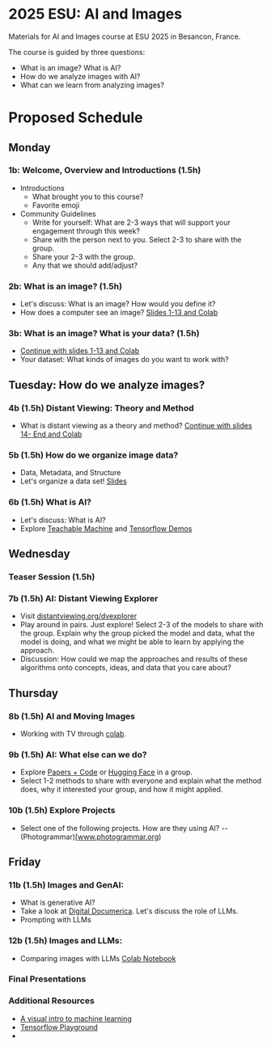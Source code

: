 # 2025 ESU: AI and Images
Materials for AI and Images course at ESU 2025 in Besancon, France. 

The course is guided by three questions:

-  What is an image? What is AI?
-  How do we analyze images with AI?
-  What can we learn from analyzing images?

# Proposed Schedule

## Monday 

### 1b: Welcome, Overview and Introductions (1.5h)
- Introductions
    - What brought you to this course?
    - Favorite emoji
- Community Guidelines
  - Write for yourself: What are 2-3 ways that will support your engagement through this week?
  -  Share with the person next to you. Select 2-3 to share with the group.
  - Share your 2-3 with the group.
  - Any that we should add/adjust?

### 2b: What is an image?  (1.5h)
  - Let's discuss: What is an image? How would you define it?
  - How does a computer see an image? [Slides 1-13 and Colab](https://distantviewing.org/tutorial/dvt_tutorial_slides_01.pdf)
  
    
### 3b: What is an image? What is your data? (1.5h)
  - [Continue with slides 1-13 and Colab](https://distantviewing.org/tutorial/dvt_tutorial_slides_01.pdf)
  - Your dataset: What kinds of images do you want to work with?


## Tuesday: How do we analyze images? 

### 4b (1.5h) Distant Viewing: Theory and Method
  - What is distant viewing as a theory and method? [Continue with slides 14- End and Colab](https://distantviewing.org/tutorial/dvt_tutorial_slides_01.pdf)

### 5b (1.5h) How do we organize image data?
  - Data, Metadata, and Structure
  - Let's organize a data set! [Slides](https://docs.google.com/presentation/d/1VLUJdGBbKb5FH4RJYr4NSZxCQ-lCdmKh/edit?usp=sharing&ouid=111306145257600151798&rtpof=true&sd=true)

### 6b (1.5h)  What is AI?
- Let's discuss: What is AI?
- Explore [Teachable Machine](https://teachablemachine.withgoogle.com/) and [Tensorflow Demos](https://www.tensorflow.org/js/demos)

## Wednesday

### Teaser Session (1.5h)

### 7b (1.5h) AI: Distant Viewing Explorer
  - Visit [distantviewing.org/dvexplorer](distantviewing.org/dvexplorer)
  - Play around in pairs. Just explore! Select 2-3 of the models to share with the group. Explain why the group picked the model and data, what the model is doing, and what we might be able to learn by applying the approach. 
  - Discussion: How could we map the approaches and results of these algorithms onto concepts, ideas, and data that you care about? 

## Thursday 

### 8b (1.5h) AI and Moving Images
   -  Working with TV through [colab](https://colab.research.google.com/drive/1n7qWm47laCUJwg0-Rdx7pNw3dQWwuyxz?usp=sharing). 


### 9b (1.5h) AI:  What else can we do?
- Explore [Papers + Code](https://paperswithcode.com/methods) or [Hugging Face](https://huggingface.co/) in a group.
- Select 1-2 methods to share with everyone and explain what the method does, why it interested your group, and how it might applied. 

 
### 10b (1.5h) Explore Projects
- Select one of the following projects. How are they using AI?
      --  (Photogrammar)[www.photogrammar.org)

## Friday

### 11b (1.5h) Images and GenAI:
- What is generative AI? 
- Take a look at [Digital Documerica](www.digitaldocumeria.org). Let's discuss the role of LLMs.
- Prompting with LLMs

### 12b (1.5h) Images and LLMs:
- Comparing images with LLMs [Colab Notebook](URL)

### Final Presentations 



### Additional Resources

- [A visual intro to machine learning](http://www.r2d3.us/visual-intro-to-machine-learning-part-1/)
- [Tensorflow Playground](https://playground.tensorflow.org/)
- 



     

